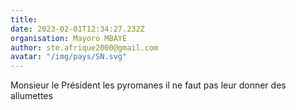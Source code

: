 ```yaml
---
title: 
date: 2023-02-01T12:34:27.232Z
organisation: Mayoro MBAYE
author: ste.afrique2000@gmail.com
avatar: "/img/pays/SN.svg"
---
```


Monsieur le Président les pyromanes il ne faut pas leur donner des allumettes 